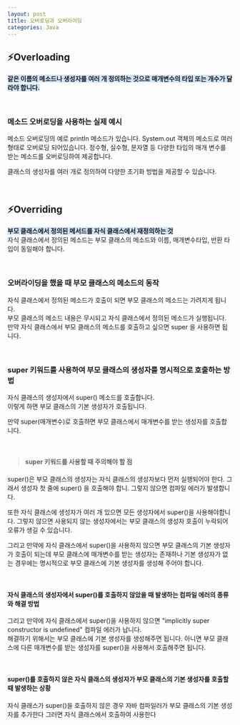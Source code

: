 ```yaml
---
layout: post
title: 오버로딩과 오버라이딩
categories: Java
---
```


## ⚡️Overloading
<span style="background-color: #D0E4FC">**같은 이름의 메소드나 생성자를 여러 개 정의하는 것으로 매개변수의 타입 또는 개수가 달라야 합니다.**</span>


<br>


### 메소드 오버로딩을 사용하는 실제 예시
메소드 오버로딩의 예로 println 메소드가 있습니다.
System.out 객체의 메소드로 여러 형태로 오버로딩 되어있습니다. 정수형, 실수형, 문자열 등 다양한 타입의 매개 변수를 받는 메소드를 오버로딩하여 제공합니다.

클래스의 생성자를 여러 개로 정의하여 다양한 초기화 방법을 제공할 수 있습니다.



<br>


## ⚡️Overriding
<span style="background-color: #D0E4FC">**부모 클래스에서 정의된 메서드를 자식 클래스에서 재정의하는 것**</span>  
자식 클래스에서 정의된 메소드는 부모 클래스의 메소드와 이름, 매개변수타입, 반환 타입이 동일해야 합니다.


<br>


### 오버라이딩을 했을 때 부모 클래스의 메소드의 동작
자식 클래스에서 정의된 메소드가 호출이 되면 부모 클래스의 메소드는 가려지게 됩니다.  
부모 클래스의 메소드 내용은 무시되고 자식 클래스에서 정의된 메소드가 실행됩니다.
만약 자식 클래스에서 부모 클래스의 메소드를 호출하고 싶으면 super 을 사용하면 됩니다.  


<br>  


### super 키워드를 사용하여 부모 클래스의 생성자를 명시적으로 호출하는 방법
자식 클래스의 생성자에서 super() 메소드를 호출합니다.   
이렇게 하면 부모 클래스의 기본 생성자가 호출됩니다.  

만약 super(매개변수)로 호출하면 부모 클래스에서 매개변수를 받는 생성자를 호출합니다.  


<br>  


> #### super 키워드를 사용할 때 주의해야 할 점
super()은 부모 클래스의 생성자는 자식 클래스의 생성자보다 먼저 실행되어야 한다.
그래서 생성자 첫 줄에 super() 을 호출해야 합니. 그렇지 않으면 컴파일 에러가 발생합니다.  

또한 자식 클래스에 생성자가 여러 개 있으면 모든 생성자에서 super()을 사용해야합니다. 그렇지 않으면
사용되지 않는 생성자에서는 부모 클래스의 생성자 호출이 누락되어 오류가 생길 수 있습니다.  

그리고 만약에 자식 클래스에서 super()을 사용하지 않으면 부모 클래스의 기본 생성자가 호출이 되는데
부모 클래스에 매개변수를 받는 생성자는 존재하나 기본 생성자가 없는 경우에는 명시적으로 부모 클래스에 기본 생성자를 생성해 주어야 합니다.


<br> 


#### 자식 클래스의 생성자에서 super()를 호출하지 않았을 때 발생하는 컴파일 에러의 종류와 해결 방법
그리고 만약에 자식 클래스에서 super()을 사용하지 않으면 "implicitly super constructor is undefined"
컴파일 에러가 납니다.  
해결하기 위해서는 부모 클래스에 기본 생성자를 생성해주면 됩니다. 아니면 부모 클래스에 다른 매개변수를 받는
생성자를 super()을 사용해서 호출해주면 됩니다.  


<br> 


#### super()를 호출하지 않은 자식 클래스의 생성자가 부모 클래스의 기본 생성자를 호출할 때 발생하는 상황
자식 클래스가 super()을 호출하지 않은 경우 자바 컴파일러가 부모 클래스의 기본 생성자를 추가한다
그러면 자식 클래스에서 호출하여 사용한다